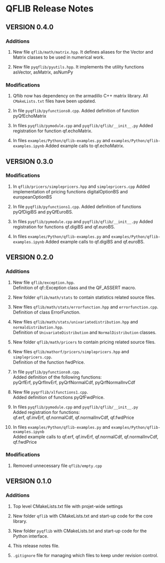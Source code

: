 QFLIB Release Notes
====================
VERSION 0.4.0
-------------

### Additions

1. New file `qflib/math/matrix.hpp`.
	It defines aliases for the Vector and Matrix classes to be used in numerical work.

2. New file `pyqflib/pyutils.hpp`.
	It implements the utility functions asVector, asMatrix, asNumPy


### Modifications

1. Qflib now has dependency on the armadillo C++ matrix library.
  All `CMakeLists.txt` files have been updated.

2. In file `pyqflib/pyfunctions0.cpp`.
  Added definition of function pyQfEchoMatrix

3. In files `pyqflib/pymodule.cpp` and `pyqflib/qflib/__init__.py`
    Added registration for function qf.echoMatrix.

4. In files `examples/Python/qflib-examples.py` and `examples/Python/qflib-examples.ipynb`
    Added example calls to qf.echoMatrix.


VERSION 0.3.0
-------------

### Modifications

1. In `qflib/pricers/simplepricers.hpp` and `simplepricers.cpp`
  Added implementation of pricing functions digitalOptionBS and europeanOptionBS

2. In file `pyqflib/pyfunctions1.cpp`.
  Added definition of functions pyQfDigiBS and pyQfEuroBS.

3. In files `pyqflib/pymodule.cpp` and `pyqflib/qflib/__init__.py`
    Added registration for functions qf.digiBS and qf.euroBS.

4. In files `examples/Python/qflib-examples.py` and `examples/Python/qflib-examples.ipynb`
    Added example calls to qf.digiBS and qf.euroBS.



VERSION 0.2.0
-------------

### Additions

1. New file `qflib/exception.hpp`.  
    Definition of qf::Exception class and the QF_ASSERT macro.

2. New folder `qflib/math/stats` to contain statistics related source files.

3. New files `qflib/math/stats/errorfunction.hpp` and `errorfunction.cpp`.  
    Definition of class ErrorFunction.

4. New files `qflib/math/stats/univariatedistribution.hpp` and `normaldistribution.hpp`.  
    Definition of `UnivariateDistribution` and `NormalDistribution` classes.

5. New folder `qflib/math/pricers` to contain pricing related source files.

6. New files `qflib/mathorf/pricers/simplepricers.hpp` and `simplepricers.cpp`.  
    Definition of the function fwdPrice.

7. In file `pyqflib/pyfunctions0.cpp`.  
    Added definition of the following functions:  
    pyQrfErf, pyQrfInvErf, pyQrfNormalCdf, pyQrfNormalInvCdf

8. New file `pyqrflib/xlfunctions1.cpp`.  
    Added definition of functions pyQfFwdPrice.

9. In files `pyqflib/pymodule.cpp` and `pyqflib/qflib/__init__.py`   
    Added registration for functions:  
    qf.erf, qf.invErf, qf.normalCdf, qf.normalInvCdf, qf.fwdPrice

10. In files `examples/Python/qflib-examples.py` and `examples/Python/qflib-examples.ipynb`   
    Added example calls to qf.erf, qf.invErf, qf.normalCdf, qf.normalInvCdf, qf.fwdPrice

### Modifications

1. Removed unnecessary file `qflib/empty.cpp`


VERSION 0.1.0
-------------

### Additions

1. Top level CMakeLists.txt file with projet-wide settings

2. New folder `qflib` with CMakeLists.txt and start-up code for the core library.

3. New folder `pyqflib` with CMakeLists.txt and start-up code for the Python interface.

4. This release notes file.

5. `.gitignore` file for managing which files to keep under revision control.
